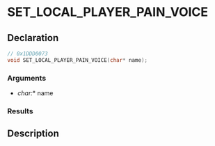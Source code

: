 # SET_LOCAL_PLAYER_PAIN_VOICE

## Declaration
```cpp
// 0x1DDD0073
void SET_LOCAL_PLAYER_PAIN_VOICE(char* name);
```

### Arguments
- **char*:** name

### Results

## Description
